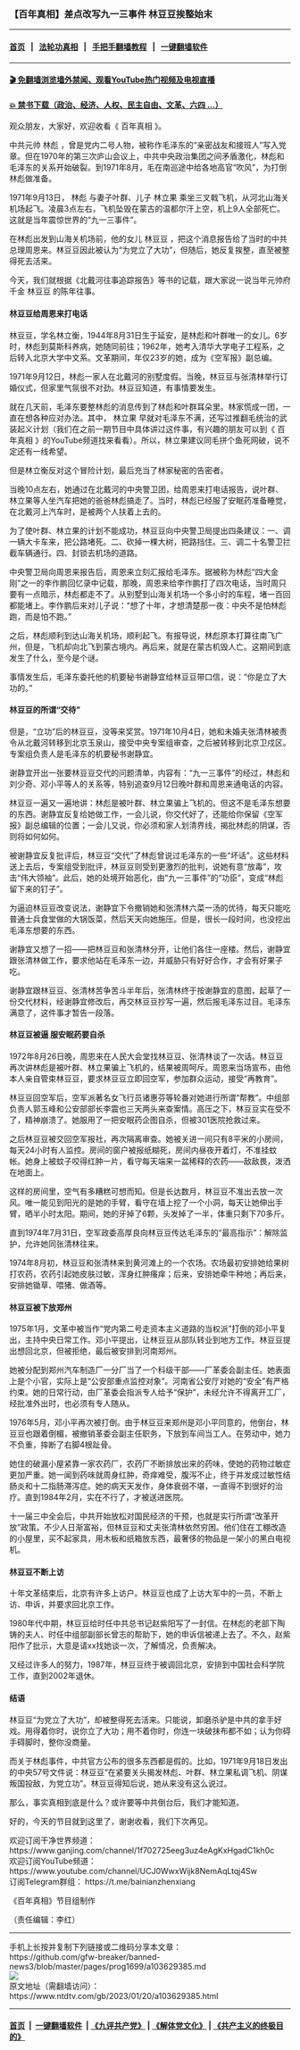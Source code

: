 ### 【百年真相】差点改写九一三事件 林豆豆挨整始末
------------------------

#### [首页](https://github.com/gfw-breaker/banned-news3/blob/master/README.md) &nbsp;&nbsp;|&nbsp;&nbsp; [法轮功真相](https://github.com/begood0513/basic/blob/master/README.md)  &nbsp;&nbsp;|&nbsp;&nbsp; [手把手翻墙教程](https://github.com/gfw-breaker/guides/wiki)  &nbsp;&nbsp;|&nbsp;&nbsp; [一键翻墙软件](https://github.com/gfw-breaker/nogfw/blob/master/README.md)  



<hr/>



#### [ 🎬  免翻墙浏览墙外禁闻、观看YouTube热门视频及电视直播](https://github.com/gfw-breaker/HelloWorld)

#### [ 💥  禁书下载（政治、经济、人权、民主自由、文革、六四 ...）](https://github.com/gfw-breaker/books/blob/master/README.md)



<div><div class="post_content" itemprop="articleBody">
 <p>
  观众朋友，大家好，欢迎收看《
  <ok href="https://www.ntdtv.com/gb/百年真相.htm">
   百年真相
  </ok>
  》。
 </p>
 <p>
  中共元帅
  <ok href="https://www.ntdtv.com/gb/林彪.htm">
   林彪
  </ok>
  ，曾是党内二号人物，被称作毛泽东的“亲密战友和接班人”写入党章。但在1970年的第三次庐山会议上，中共中央政治集团之间矛盾激化，林彪和毛泽东的关系开始破裂。到1971年8月，毛在南巡途中给各地高官“吹风”，为打倒林彪做准备。
 </p>
 <p>
  1971年9月13日，
  <ok href="https://www.ntdtv.com/gb/林彪.htm">
   林彪
  </ok>
  与妻子叶群、儿子
  <ok href="https://www.ntdtv.com/gb/林立果.htm">
   林立果
  </ok>
  乘坐三叉戟飞机，从河北山海关机场起飞。凌晨3点左右，飞机坠毁在蒙古的温都尔汗上空，机上9人全部死亡。这就是当年震惊世界的“九一三事件”。
 </p>
 <p>
  在林彪出发到山海关机场前，他的女儿
  <ok href="https://www.ntdtv.com/gb/林豆豆.htm">
   林豆豆
  </ok>
  ，把这个消息报告给了当时的中共总理周恩来。林豆豆因此被认为“为党立了大功”，但随后，她反复挨整，直至被整得死去活来。
 </p>
 <p>
  今天，我们就根据《北戴河往事追踪报告》等书的记载，跟大家说一说当年元帅府千金
  <ok href="https://www.ntdtv.com/gb/林豆豆.htm">
   林豆豆
  </ok>
  的陈年往事。
 </p>
 <h4>
  林豆豆给周恩来打电话
 </h4>
 <p>
  林豆豆，学名林立衡，1944年8月31日生于延安，是林彪和叶群唯一的女儿。6岁时，林彪到莫斯科养病，她随同前往；1962年，她考入清华大学电子工程系，之后转入北京大学中文系。文革期间，年仅23岁的她，成为《空军报》副总编。
 </p>
 <p>
  1971年9月12日，林彪一家人在北戴河的别墅度假。当晚，林豆豆与张清林举行订婚仪式，但家里气氛很不对劲。林豆豆知道，有事情要发生。
 </p>
 <p>
  就在几天前，毛泽东要整林彪的消息传到了林彪和叶群耳朵里。林家慌成一团，一直在想各种应对办法。其中，
  <ok href="https://www.ntdtv.com/gb/林立果.htm">
   林立果
  </ok>
  早就对毛泽东不满，还写过推翻毛统治的武装起义计划（我们在之前一期节目中具体讲过这件事，有兴趣的朋友可以到《
  <ok href="https://www.ntdtv.com/gb/百年真相.htm">
   百年真相
  </ok>
  》的YouTube频道找来看看）。所以，林立果建议同毛拼个鱼死网破，说不定还有一线希望。
 </p>
 <p>
  但是林立衡反对这个冒险计划，最后充当了林家秘密的告密者。
 </p>
 <p>
  当晚10点左右，她通过在北戴河的中央警卫团，给周恩来打电话报告，说叶群、林立果等人坐汽车把她的爸爸林彪搞走了。当时，林彪已经服了安眠药准备睡觉，在北戴河上汽车时，是被两个人扶着上去的。
 </p>
 <p>
  为了使叶群、林立果的计划不能成功，林豆豆向中央警卫局提出四条建议：一、调一辆大卡车来，把公路堵死。二、砍掉一棵大树，把路挡住。三、调二十名警卫拦截车辆通行。四、封锁去机场的道路。
 </p>
 <p>
  中央警卫局向周恩来报告后，周恩来立刻汇报给毛泽东。据被称为林彪“四大金刚”之一的李作鹏回忆录中记载，那晚，周恩来给李作鹏打了四次电话，当时周只要有一点暗示，林彪都走不了。从别墅到山海关机场一个多小时的车程，堵一百回都能堵上。李作鹏后来对儿子说：“想了十年，才想清楚那一夜：中央不是怕林彪跑，而是怕不跑。”
 </p>
 <p>
  之后，林彪顺利到达山海关机场，顺利起飞。有报导说，林彪原本打算往南飞广州，但是，飞机却向北飞到蒙古境内。再后来，就是在蒙古机毁人亡。这期间到底发生了什么，至今是个谜。
 </p>
 <p>
  事情发生后，毛泽东委托他的机要秘书谢静宜给林豆豆带口信，说：“你是立了大功的。”
 </p>
 <h4>
  林豆豆的所谓“交待”
 </h4>
 <p>
  但是，“立功”后的林豆豆，没等来奖赏。1971年10月4日，她和未婚夫张清林被责令从北戴河转移到北京玉泉山，接受中央专案组审查，之后被转移到北京卫戍区。专案组负责人是毛泽东的机要秘书谢静宜。
 </p>
 <p>
  谢静宜开出一张要林豆豆交代的问题清单，内容有：“九一三事件”的经过，林彪和刘少奇、邓小平等人的关系等，特别追查9月12日晚叶群和周恩来通电话的内容。
 </p>
 <p>
  林豆豆一遍又一遍地讲：林彪是被叶群、林立果骗上飞机的。但这不是毛泽东想要的东西。谢静宜反复给她做工作，一会儿说，你交代好了，还能给你保留《空军报》副总编辑的位置；一会儿又说，你必须和家人划清界线，揭批林彪的阴谋，否则将如何如何。
 </p>
 <p>
  被谢静宜反复批评后，林豆豆“交代”了林彪曾说过毛泽东的一些“坏话”。这些材料送上去后，专案组受到批评，林豆豆则受到更激烈的批判，说她有意“放毒”，攻击“伟大领袖”。此后，她的处境开始恶化，由“九一三事件”的“功臣”，变成“林彪留下来的钉子”。
 </p>
 <p>
  为逼迫林豆豆改变说法，谢静宜下令撤销她和张清林六菜一汤的优待，每天只能吃普通士兵食堂做的大锅饭菜，然后天天向她施压。但是，很长一段时间，也没挖出毛泽东想要的东西。
 </p>
 <p>
  谢静宜又想了一招——把林豆豆和张清林分开，让他们各住一座楼。然后，谢静宜跟张清林做工作，要求他站在毛泽东一边，并威胁只有好好合作，才会有好果子吃。
 </p>
 <p>
  谢静宜跟林豆豆、张清林苦争苦斗半年后，张清林终于按谢静宜的意图，起草了一份交代材料，经谢静宜修改后，再交林豆豆抄写一遍，然后报毛泽东过目。毛泽东满意了，这件事才暂告一段落。
 </p>
 <h4>
  林豆豆被逼 服安眠药要自杀
 </h4>
 <p>
  1972年8月26日晚，周恩来在人民大会堂找林豆豆、张清林谈了一次话。林豆豆再次讲林彪是被叶群、林立果骗上飞机的，结果被周呵斥。周恩来当场宣布，由他本人亲自管束林豆豆，要求林豆豆立即回空军，参加群众运动，接受“再教育”。
 </p>
 <p>
  林豆豆回空军后，空军派著名女飞行员诸惠芬等轮番对她进行所谓“帮教”。中组部负责人郭玉峰和公安部部长李震也三天两头来查案情。高压之下，林豆豆实在受不了，精神崩溃了。她服用了一把安眠药企图自杀，但被301医院抢救过来。
 </p>
 <p>
  之后林豆豆被交回空军报社，再次隔离审查。她被关进一间只有8平米的小房间，每天24小时有人监控。房间的窗户被报纸糊死，房间内昼夜开着灯，不准挂蚊帐。她身上被蚊子咬得红肿一片，看守每天端来一盆稀释的农药——敌敌畏，泼洒在地面上。
 </p>
 <p>
  这样的房间里，空气有多糟糕可想而知。但是长达数月，林豆豆不准出去放一次风。唯一能见到阳光的是她的手臂，看守在墙上挖了一个小洞，每天让她伸出手臂，晒半小时太阳。期间，她的牙掉了6颗，头发掉了一半，体重只剩下70多斤。
 </p>
 <p>
  直到1974年7月31日，空军政委高厚良向林豆豆传达毛泽东的“最高指示”：解除监护，允许她同张清林往来。
 </p>
 <p>
  1974年8月初，林豆豆和张清林来到黄河滩上的一个农场。农场最初安排她给果树打农药，农药引起她皮肤过敏，浑身红肿瘙痒；后来，安排她牵牛种地；再后来，安排她锄草、喂猪、做酒等。
 </p>
 <h4>
  林豆豆被下放郑州
 </h4>
 <p>
  1975年1月，文革中被当作“党内第二号走资本主义道路的当权派”打倒的邓小平复出，主持中央日常工作。邓小平提出，让林豆豆从部队转业到地方工作。林豆豆提出想回北京，但被拒绝，最后被安排到河南郑州。
 </p>
 <p>
  她被分配到郑州汽车制造厂一分厂当了一个科级干部——厂革委会副主任。她表面上是个小官，实际上是“公安部重点监控对象”。河南省公安厅对她的“安全”有严格约束。她的日常行动，由厂革委会指派专人给予“保护”，未经允许不得离开工厂，经批准外出时，也必须有专人随从。
 </p>
 <p>
  1976年5月，邓小平再次被打倒。由于林豆豆来郑州是邓小平同意的，他倒台，林豆豆也跟着倒楣，被撤销革委会副主任职务，下放到车间当工人。在劳动中，她力不负重，摔断了右脚4根趾骨。
 </p>
 <p>
  她住的破漏小屋紧靠一家农药厂，农药厂不断排放出来的药味，使她的药物过敏症更加严重。她一闻到药味就周身红肿，奇痒难受，腹泻不止，终于并发成过敏性结肠炎和十二指肠滞泻症。她的病天天发作，身体衰弱不堪，一直得不到很好的治疗。直到1984年2月，实在不行了，才被送进医院。
 </p>
 <p>
  十一届三中全会后，中共开始放松对国民经济的干预，也就是实行所谓“改革开放”政策。不少人日渐富裕，但林豆豆和丈夫张清林依然穷困。他们住在工棚改造的小屋里，买不起家具，用木板和纸箱放东西，最奢侈的物品是一架小的黑白电视机。
 </p>
 <h4>
  林豆豆不断上访
 </h4>
 <p>
  十年文革结束后，北京有许多上访户。林豆豆也成了上访大军中的一员，不断上访、申诉，并要求回北京工作。
 </p>
 <p>
  1980年代中期，林豆豆给时任中共总书记赵紫阳写了一封信。在林彪的老部下陶铸的夫人、时任中组部副部长曾志的帮助下，她的申诉信被递上去了。不久，赵紫阳作了批示，大意是请xx找她谈一次，了解情况，负责解决。
 </p>
 <p>
  又经过许多人的努力，1987年，林豆豆终于被调回北京，安排到中国社会科学院工作，直到2002年退休。
 </p>
 <h4>
  结语
 </h4>
 <p>
  林豆豆“为党立了大功”，却被整得死去活来。只能说，卸磨杀驴是中共的拿手好戏。用得着你时，说你立了大功；用不着你时，你连一块破抹布都不如；认为你碍手碍脚时，整你没商量。
 </p>
 <p>
  而关于林彪事件，中共官方公布的很多东西都是假的。比如，1971年9月18日发出的中央57号文件说：林豆豆“在紧要关头揭发林彪、叶群、林立果私调飞机、阴谋叛国投敌，为党立功”。林豆豆得知后说，她从来没有这么说过。
 </p>
 <p>
  那么，事实真相到底是什么？或许要等中共倒台后，我们才能知道。
 </p>
 <p>
  好的，今天的节目就到这里了，谢谢收看，我们下次再见。
 </p>
 <p>
  欢迎订阅干净世界频道：
  <ok href="https://www.ganjing.com/channel/1f702725eeg3uz4eAgKxHgadC1kh0c" rel="noopener noreferrer" target="_blank">
   https://www.ganjing.com/channel/1f702725eeg3uz4eAgKxHgadC1kh0c
  </ok>
  <br/>
  欢迎订阅YouTube频道：
  <ok href="https://www.youtube.com/channel/UCJ0WwxWijk8NemAqLtqj4Sw">
   https://www.youtube.com/channel/UCJ0WwxWijk8NemAqLtqj4Sw
  </ok>
  <br/>
  订阅Telegram群组：
  <ok href="https://t.me/bainianzhenxiang">
   https://t.me/bainianzhenxiang
  </ok>
 </p>
 <p>
  《百年真相》节目组制作
 </p>
 <p>
  （责任编辑：李红）
 </p>
 <div class="single_ad">
 </div>
</div>
</div>
<hr/>
手机上长按并复制下列链接或二维码分享本文章：<br/>
https://github.com/gfw-breaker/banned-news3/blob/master/pages/prog1699/a103629385.md <br/>
<a href='https://github.com/gfw-breaker/banned-news3/blob/master/pages/prog1699/a103629385.md'><img src='https://github.com/gfw-breaker/banned-news3/blob/master/pages/prog1699/a103629385.md.png'/></a> <br/>
原文地址（需翻墙访问）：https://www.ntdtv.com/gb/2023/01/20/a103629385.html


------------------------
#### [首页](https://github.com/gfw-breaker/banned-news3/blob/master/README.md) &nbsp;|&nbsp; [一键翻墙软件](https://github.com/gfw-breaker/nogfw/blob/master/README.md) &nbsp;| [《九评共产党》](https://github.com/gfw-breaker/9ping.md/blob/master/README.md#九评之一评共产党是什么) | [《解体党文化》](https://github.com/gfw-breaker/jtdwh.md/blob/master/README.md) | [《共产主义的终极目的》](https://github.com/gfw-breaker/gczydzjmd.md/blob/master/README.md)


<img src='http://gfw-breaker.win/banned-news3/pages/prog1699/a103629385.md' width='0px' height='0px'/>